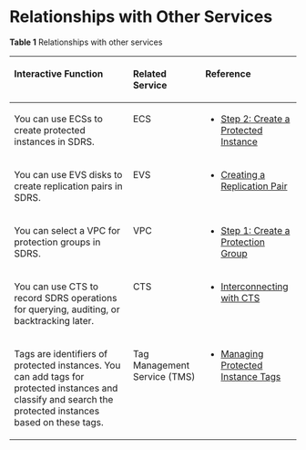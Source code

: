 # Relationships with Other Services<a name="sdrs_pro_0010"></a>

**Table  1**  Relationships with other services

<a name="table10146134113811"></a>
<table><thead align="left"><tr id="row16147123413383"><th class="cellrowborder" valign="top" width="41.44414441444144%" id="mcps1.2.4.1.1"><p id="p151471434123813"><a name="p151471434123813"></a><a name="p151471434123813"></a><strong id="b84235270694228"><a name="b84235270694228"></a><a name="b84235270694228"></a>Interactive Function</strong></p>
</th>
<th class="cellrowborder" valign="top" width="25.22252225222522%" id="mcps1.2.4.1.2"><p id="p8147534153813"><a name="p8147534153813"></a><a name="p8147534153813"></a><strong id="b178739351275"><a name="b178739351275"></a><a name="b178739351275"></a>Related Service</strong></p>
</th>
<th class="cellrowborder" valign="top" width="33.33333333333333%" id="mcps1.2.4.1.3"><p id="p121477346389"><a name="p121477346389"></a><a name="p121477346389"></a><strong id="b16719203616711"><a name="b16719203616711"></a><a name="b16719203616711"></a>Reference</strong></p>
</th>
</tr>
</thead>
<tbody><tr id="row1214793413815"><td class="cellrowborder" valign="top" width="41.44414441444144%" headers="mcps1.2.4.1.1 "><p id="p214712341388"><a name="p214712341388"></a><a name="p214712341388"></a>You can use ECSs to create protected instances in SDRS.</p>
</td>
<td class="cellrowborder" valign="top" width="25.22252225222522%" headers="mcps1.2.4.1.2 "><p id="p1614743418389"><a name="p1614743418389"></a><a name="p1614743418389"></a>ECS</p>
</td>
<td class="cellrowborder" valign="top" width="33.33333333333333%" headers="mcps1.2.4.1.3 "><a name="ul384464684311"></a><a name="ul384464684311"></a><ul id="ul384464684311"><li><a href="step-2-create-a-protected-instance.md">Step 2: Create a Protected Instance</a></li></ul>
</td>
</tr>
<tr id="row514743420389"><td class="cellrowborder" valign="top" width="41.44414441444144%" headers="mcps1.2.4.1.1 "><p id="p171471634143811"><a name="p171471634143811"></a><a name="p171471634143811"></a>You can use EVS disks to create replication pairs in SDRS.</p>
</td>
<td class="cellrowborder" valign="top" width="25.22252225222522%" headers="mcps1.2.4.1.2 "><p id="p7147183419387"><a name="p7147183419387"></a><a name="p7147183419387"></a>EVS</p>
</td>
<td class="cellrowborder" valign="top" width="33.33333333333333%" headers="mcps1.2.4.1.3 "><a name="ul1884414461437"></a><a name="ul1884414461437"></a><ul id="ul1884414461437"><li><a href="creating-a-replication-pair.md">Creating a Replication Pair</a></li></ul>
</td>
</tr>
<tr id="row1114723453818"><td class="cellrowborder" valign="top" width="41.44414441444144%" headers="mcps1.2.4.1.1 "><p id="p1314723443816"><a name="p1314723443816"></a><a name="p1314723443816"></a>You can select a VPC for protection groups in SDRS.</p>
</td>
<td class="cellrowborder" valign="top" width="25.22252225222522%" headers="mcps1.2.4.1.2 "><p id="p714733414386"><a name="p714733414386"></a><a name="p714733414386"></a>VPC</p>
</td>
<td class="cellrowborder" valign="top" width="33.33333333333333%" headers="mcps1.2.4.1.3 "><a name="ul46091752174617"></a><a name="ul46091752174617"></a><ul id="ul46091752174617"><li><a href="step-1-create-a-protection-group.md">Step 1: Create a Protection Group</a></li></ul>
</td>
</tr>
<tr id="row5586733114017"><td class="cellrowborder" valign="top" width="41.44414441444144%" headers="mcps1.2.4.1.1 "><p id="p19586113384012"><a name="p19586113384012"></a><a name="p19586113384012"></a>You can use CTS to record SDRS operations for querying, auditing, or backtracking later.</p>
</td>
<td class="cellrowborder" valign="top" width="25.22252225222522%" headers="mcps1.2.4.1.2 "><p id="p45863336408"><a name="p45863336408"></a><a name="p45863336408"></a>CTS</p>
</td>
<td class="cellrowborder" valign="top" width="33.33333333333333%" headers="mcps1.2.4.1.3 "><a name="ul1637349124613"></a><a name="ul1637349124613"></a><ul id="ul1637349124613"><li><a href="interconnecting-with-cts.md">Interconnecting with CTS</a></li></ul>
</td>
</tr>
<tr id="row10152191442118"><td class="cellrowborder" valign="top" width="41.44414441444144%" headers="mcps1.2.4.1.1 "><p id="p41533149217"><a name="p41533149217"></a><a name="p41533149217"></a>Tags are identifiers of protected instances. You can add tags for protected instances and classify and search the protected instances based on these tags.</p>
</td>
<td class="cellrowborder" valign="top" width="25.22252225222522%" headers="mcps1.2.4.1.2 "><p id="p515341452115"><a name="p515341452115"></a><a name="p515341452115"></a>Tag Management Service (TMS)</p>
</td>
<td class="cellrowborder" valign="top" width="33.33333333333333%" headers="mcps1.2.4.1.3 "><a name="ul13145114110217"></a><a name="ul13145114110217"></a><ul id="ul13145114110217"><li><a href="managing-protected-instance-tags.md">Managing Protected Instance Tags</a></li></ul>
</td>
</tr>
</tbody>
</table>

